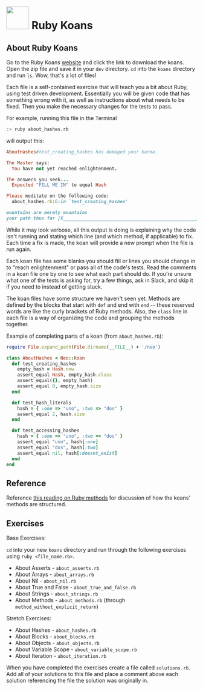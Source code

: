 # <img src="https://cloud.githubusercontent.com/assets/7833470/10899314/63829980-8188-11e5-8cdd-4ded5bcb6e36.png" height="60"> Ruby Koans

## About Ruby Koans

Go to the Ruby Koans <a href="http://rubykoans.com/" target="_blank">website</a> and click the link to download the koans. Open the zip file and save it in your `dev` directory. `cd` into the `koans` directory and run `ls`. Wow, that's a lot of files!

Each file is a self-contained exercise that will teach you a bit about Ruby, using test driven development. Essentially you will be given code that has something wrong with it, as well as instructions about what needs to be fixed. Then you make the necessary changes for the tests to pass.

For example, running this file in the Terminal
```bash
:> ruby about_hashes.rb
```
will output this:
```ruby
AboutHashes#test_creating_hashes has damaged your karma.

The Master says:
  You have not yet reached enlightenment.

The answers you seek...
  Expected "FILL ME IN" to equal Hash

Please meditate on the following code:
  about_hashes.rb:6:in `test_creating_hashes'

mountains are merely mountains
your path thus far [X_________________________________________________] 0/12
```

While it may look verbose, all this output is doing is explaining why the code isn't running and stating which line (and which method, if applicable) to fix. Each time a fix is made, the koan will provide a new prompt when the file is run again.

Each koan file has some blanks you should fill or lines you should change in to "reach enlightenment" or pass all of the code's tests.  Read the comments in a koan file one by one to see what each part should do. If you're unsure what one of the tests is asking for, try a few things, ask in Slack, and skip it if you need to instead of getting stuck.

The koan files have some structure we haven't seen yet. Methods are defined by the blocks that start with `def` and end with `end` -- these reserved words are like the curly brackets of Ruby methods. Also, the `class` line in each file is a way of organizing the code and grouping the methods together.


Example of completing parts of a koan (from `about_hashes.rb`):

```ruby
require File.expand_path(File.dirname(__FILE__) + '/neo')

class AboutHashes < Neo::Koan
  def test_creating_hashes
    empty_hash = Hash.new
    assert_equal Hash, empty_hash.class
    assert_equal({}, empty_hash)
    assert_equal 0, empty_hash.size
  end

  def test_hash_literals
    hash = { :one => "uno", :two => "dos" }
    assert_equal 2, hash.size
  end

  def test_accessing_hashes
    hash = { :one => "uno", :two => "dos" }
    assert_equal "uno", hash[:one]
    assert_equal "dos", hash[:two]
    assert_equal nil, hash[:doesnt_exist]
  end
end
```

## Reference		

Reference <a href="http://ploos.io/ruby-koans-companion-part-10-about_methods-rb/" target="_blank">this reading on Ruby methods</a> for discussion of how the koans' methods are structured.

## Exercises

Base Exercises:

`cd` into your new `koans` directory and run through the following exercises using `ruby <file_name.rb>`.

- About Asserts - `about_asserts.rb`
- About Arrays - `about_arrays.rb`
- About Nil - `about_nil.rb`
- About True and False - `about_true_and_false.rb`
- About Strings - `about_strings.rb`
- About Methods - `about_methods.rb` (through `method_without_explicit_return`)

Stretch Exercises:

- About Hashes - `about_hashes.rb`
- About Blocks - `about_blocks.rb`
- About Objects - `about_objects.rb`
- About Variable Scope - `about_variable_scope.rb`
- About Iteration - `about_iteration.rb`

When you have completed the exercises create a file called `solutions.rb`.  Add all of your solutions to this file and place a comment above each solution referencing the file the solution was originally in.
